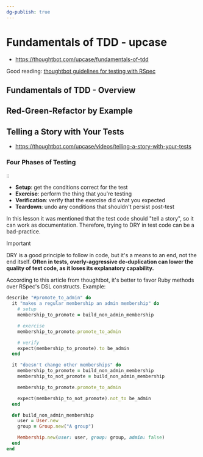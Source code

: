 ```yaml
---
dg-publish: true
---
```

# Fundamentals of TDD - upcase

- <https://thoughtbot.com/upcase/fundamentals-of-tdd>

Good reading: [thoughtbot guidelines for testing with RSpec](https://github.com/thoughtbot/guides/tree/main/testing-rspec)

## Fundamentals of TDD - Overview


## Red-Green-Refactor by Example


## Telling a Story with Your Tests

- <https://thoughtbot.com/upcase/videos/telling-a-story-with-your-tests>

<!-- basicblock-start oid="ObsbD5zGPHi7NJpG7tbqRnMR" -->
### Four Phases of Testing
::
- **Setup**: get the conditions correct for the test
- **Exercise**: perform the thing that you're testing
- **Verification**: verify that the exercise did what you expected
- **Teardown**: undo any conditions that shouldn't persist post-test
<!-- basicblock-end -->



In this lesson it was mentioned that the test code should "tell a story", so it can work as documentation. Therefore, trying to DRY in test code can be a bad-practice.

> [!important]
> DRY is a good principle to follow in code, but it's a means to an end, not the end itself. **Often in tests, overly-aggressive de-duplication can lower the quality of test code, as it loses its explanatory capability.**

According to this article from thoughtbot, it's better to favor Ruby methods over RSpec's DSL constructs. Example:

```ruby
describe "#promote_to_admin" do
  it "makes a regular membership an admin membership" do
    # setup
    membership_to_promote = build_non_admin_membership

    # exercise
    membership_to_promote.promote_to_admin

    # verify
    expect(membership_to_promote).to be_admin
  end

  it "doesn't change other memberships" do
    membership_to_promote = build_non_admin_membership
    membership_to_not_promote = build_non_admin_membership

    membership_to_promote.promote_to_admin

    expect(membership_to_not_promote).not_to be_admin
  end

  def build_non_admin_membership
    user = User.new
    group = Group.new("A group")

    Membership.new(user: user, group: group, admin: false)
  end
end
```
